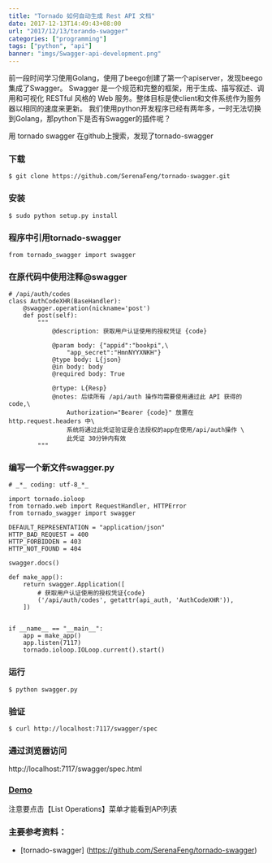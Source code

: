 ```yaml
---
title: "Tornado 如何自动生成 Rest API 文档"
date: 2017-12-13T14:49:43+08:00
url: "2017/12/13/torando-swagger"
categories: ["programming"]
tags: ["python", "api"]
banner: "imgs/Swagger-api-development.png"
---
```


前一段时间学习使用Golang，使用了beego创建了第一个apiserver，发现beego集成了Swagger。
Swagger 是一个规范和完整的框架，用于生成、描写叙述、调用和可视化 RESTful 风格的 Web 服务。整体目标是使client和文件系统作为服务器以相同的速度来更新。
我们使用python开发程序已经有两年多，一时无法切换到Golang，那python下是否有Swagger的插件呢？

<!--more-->

用 tornado swagger 在github上搜索，发现了tornado-swagger
### 下载
    $ git clone https://github.com/SerenaFeng/tornado-swagger.git

### 安装
    $ sudo python setup.py install

### 程序中引用tornado-swagger
    from tornado_swagger import swagger

### 在原代码中使用注释@swagger
    # /api/auth/codes
    class AuthCodeXHR(BaseHandler):
        @swagger.operation(nickname='post')
        def post(self):
            """
                @description: 获取用户认证使用的授权凭证 {code}

                @param body: {"appid":"bookpi",\
                    "app_secret":"HmnNYYXNKH"}
                @type body: L{json}
                @in body: body
                @required body: True

                @rtype: L{Resp}
                @notes: 后续所有 /api/auth 操作均需要使用通过此 API 获得的 code,\
                    Authorization="Bearer {code}" 放置在 http.request.headers 中\
                    系统将通过此凭证验证是合法授权的app在使用/api/auth操作 \
                    此凭证 30分钟内有效
            """

### 编写一个新文件swagger.py
```
# _*_ coding: utf-8_*_

import tornado.ioloop
from tornado.web import RequestHandler, HTTPError
from tornado_swagger import swagger

DEFAULT_REPRESENTATION = "application/json"
HTTP_BAD_REQUEST = 400
HTTP_FORBIDDEN = 403
HTTP_NOT_FOUND = 404

swagger.docs()

def make_app():
    return swagger.Application([
        # 获取用户认证使用的授权凭证{code}
        ('/api/auth/codes', getattr(api_auth, 'AuthCodeXHR')),
    ])


if __name__ == "__main__":
    app = make_app()
    app.listen(7117)
    tornado.ioloop.IOLoop.current().start()
```

### 运行
    $ python swagger.py

### 验证
    $ curl http://localhost:7117/swagger/spec

### 通过浏览器访问
http://localhost:7117/swagger/spec.html

### [Demo](http://docs.domicake.com/swagger/spec.html)
注意要点击【List Operations】菜单才能看到API列表

### 主要参考资料：
* [tornado-swagger] (https://github.com/SerenaFeng/tornado-swagger)

<!--more-->
